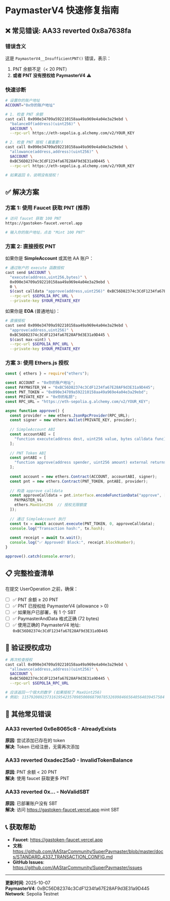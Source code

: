 # PaymasterV4 快速修复指南

## ❌ 常见错误: AA33 reverted 0x8a7638fa

### 错误含义
这是 `PaymasterV4__InsufficientPNT()` 错误，表示：
1. PNT 余额不足（< 20 PNT）
2. **或者 PNT 没有授权给 PaymasterV4** ⚠️

### 快速诊断

```bash
# 设置你的账户地址
ACCOUNT="0x你的账户地址"

# 1. 检查 PNT 余额
cast call 0x090e34709a592210158aa49a969e4a04e3a29ebd \
  "balanceOf(address)(uint256)" \
  $ACCOUNT \
  --rpc-url https://eth-sepolia.g.alchemy.com/v2/YOUR_KEY

# 2. 检查 PNT 授权 (最重要!)
cast call 0x090e34709a592210158aa49a969e4a04e3a29ebd \
  "allowance(address,address)(uint256)" \
  $ACCOUNT \
  0xBC56D82374c3CdF1234fa67E28AF9d3E31a9D445 \
  --rpc-url https://eth-sepolia.g.alchemy.com/v2/YOUR_KEY

# 如果返回 0，说明没有授权！
```

## ✅ 解决方案

### 方案 1: 使用 Faucet 获取 PNT (推荐)

```bash
# 访问 faucet 获取 100 PNT
https://gastoken-faucet.vercel.app

# 输入你的账户地址，点击 "Mint 100 PNT"
```

### 方案 2: 直接授权 PNT

如果你是 **SimpleAccount** 或其他 AA 账户：

```bash
# 通过账户的 execute 函数授权
cast send $ACCOUNT \
  "execute(address,uint256,bytes)" \
  0x090e34709a592210158aa49a969e4a04e3a29ebd \
  0 \
  $(cast calldata "approve(address,uint256)" 0xBC56D82374c3CdF1234fa67E28AF9d3E31a9D445 $(cast max-uint)) \
  --rpc-url $SEPOLIA_RPC_URL \
  --private-key $YOUR_PRIVATE_KEY
```

如果你是 **EOA** (普通地址)：

```bash
# 直接授权
cast send 0x090e34709a592210158aa49a969e4a04e3a29ebd \
  "approve(address,uint256)" \
  0xBC56D82374c3CdF1234fa67E28AF9d3E31a9D445 \
  $(cast max-uint) \
  --rpc-url $SEPOLIA_RPC_URL \
  --private-key $YOUR_PRIVATE_KEY
```

### 方案 3: 使用 Ethers.js 授权

```javascript
const { ethers } = require("ethers");

const ACCOUNT = "0x你的账户地址";
const PAYMASTER_V4 = "0xBC56D82374c3CdF1234fa67E28AF9d3E31a9D445";
const PNT_TOKEN = "0x090e34709a592210158aa49a969e4a04e3a29ebd";
const PRIVATE_KEY = "0x你的私钥";
const RPC_URL = "https://eth-sepolia.g.alchemy.com/v2/YOUR_KEY";

async function approve() {
  const provider = new ethers.JsonRpcProvider(RPC_URL);
  const signer = new ethers.Wallet(PRIVATE_KEY, provider);
  
  // SimpleAccount ABI
  const accountABI = [
    "function execute(address dest, uint256 value, bytes calldata func) external"
  ];
  
  // PNT Token ABI
  const pntABI = [
    "function approve(address spender, uint256 amount) external returns (bool)"
  ];
  
  const account = new ethers.Contract(ACCOUNT, accountABI, signer);
  const pnt = new ethers.Contract(PNT_TOKEN, pntABI, provider);
  
  // 构造 approve calldata
  const approveCalldata = pnt.interface.encodeFunctionData("approve", [
    PAYMASTER_V4,
    ethers.MaxUint256  // 授权无限额度
  ]);
  
  // 通过 SimpleAccount 执行
  const tx = await account.execute(PNT_TOKEN, 0, approveCalldata);
  console.log("Transaction hash:", tx.hash);
  
  const receipt = await tx.wait();
  console.log("✅ Approved! Block:", receipt.blockNumber);
}

approve().catch(console.error);
```

## 📋 完整检查清单

在提交 UserOperation 之前，确保：

- [ ] ✅ PNT 余额 ≥ 20 PNT
- [ ] ✅ PNT 已授权给 PaymasterV4 (allowance > 0)
- [ ] ✅ 如果账户已部署，有 1 个 SBT
- [ ] ✅ PaymasterAndData 格式正确 (72 bytes)
- [ ] ✅ 使用正确的 PaymasterV4 地址: `0xBC56D82374c3CdF1234fa67E28AF9d3E31a9D445`

## 🔧 验证授权成功

```bash
# 再次检查授权
cast call 0x090e34709a592210158aa49a969e4a04e3a29ebd \
  "allowance(address,address)(uint256)" \
  $ACCOUNT \
  0xBC56D82374c3CdF1234fa67E28AF9d3E31a9D445 \
  --rpc-url $SEPOLIA_RPC_URL

# 应该返回一个很大的数字 (如果授权了 MaxUint256)
# 例如: 115792089237316195423570985008687907853269984665640564039457584007913129639935
```

## 🎯 其他常见错误

### AA33 reverted 0x6e8065c8 - AlreadyExists
**原因**: 尝试添加已存在的 token  
**解决**: Token 已经注册，无需再次添加

### AA33 reverted 0xadec25a0 - InvalidTokenBalance
**原因**: PNT 余额 < 20 PNT  
**解决**: 使用 faucet 获取更多 PNT

### AA33 reverted 0x... - NoValidSBT
**原因**: 已部署账户没有 SBT  
**解决**: 访问 https://gastoken-faucet.vercel.app mint SBT

## 📞 获取帮助

- **Faucet**: https://gastoken-faucet.vercel.app
- **文档**: https://github.com/AAStarCommunity/SuperPaymaster/blob/master/docs/STANDARD_4337_TRANSACTION_CONFIG.md
- **GitHub Issues**: https://github.com/AAStarCommunity/SuperPaymaster/issues

---

**更新时间**: 2025-10-07  
**PaymasterV4**: 0xBC56D82374c3CdF1234fa67E28AF9d3E31a9D445  
**Network**: Sepolia Testnet
